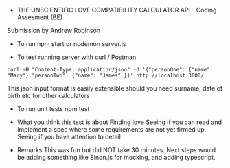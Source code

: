 * THE UNSCIENTIFIC LOVE COMPATIBILITY CALCULATOR API - Coding Assesment (BE)

Submission by Andrew Robinson


* To run
npm start
or nodemon server.js

* To test running server with curl / Postman
~~~~
curl -H "Content-Type: application/json" -d '{"personOne": {"name": "Mary"},"personTwo": {"name": "James" }}' http://localhost:3000/ 
~~~~

This json input format is easily extensible should you need surname, date of birth etc for other calculators

* To run unit tests
npm test


* What you think this test is about
Finding love
Seeing if you can read and implement a spec where some requirements are not yet firmed up.
Seeing if you have attention to detail

* Remarks
This was fun but did NOT take 30 minutes. 
Next steps would be adding something like Sinon.js for mocking, and adding typescript.




